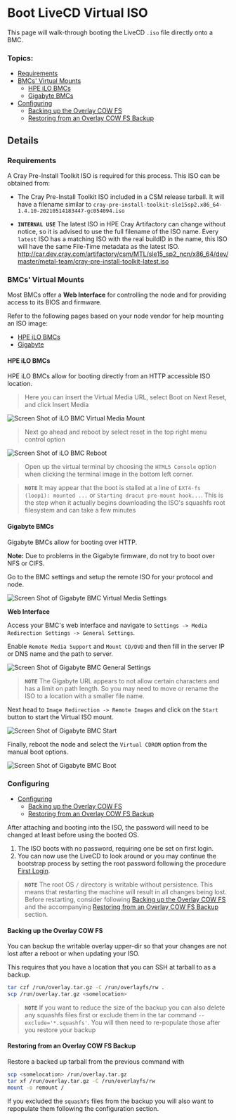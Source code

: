 # Boot LiveCD Virtual ISO 

This page will walk-through booting the LiveCD `.iso` file directly onto a BMC.

### Topics:

* [Requirements](#requirements)
* [BMCs' Virtual Mounts](#bmcs-virtual-mounts)
  * [HPE iLO BMCs](#hpe-ilo-bmcs)
  * [Gigabyte BMCs](#gigabyte-bmcs)
* [Configuring](#configuring)
   * [Backing up the Overlay COW FS](#backing-up-the-overlay-cow-fs)
   * [Restoring from an Overlay COW FS Backup](#restoring-from-an-overlay-cow-fs-backup)

## Details

<a name="requirements"></a>   
### Requirements

A Cray Pre-Install Toolkit ISO is required for this process. This ISO can be obtained from:

- The Cray Pre-Install Toolkit ISO included in a CSM release tarball. It will have a filename similar to
  `cray-pre-install-toolkit-sle15sp2.x86_64-1.4.10-20210514183447-gc054094.iso`

- **`INTERNAL USE`** The latest ISO in HPE Cray Artifactory can change without notice, so it is advised to use the full filename of the ISO name. Every `latest` ISO has a matching ISO with the real buildID in the name, this ISO will have the same File-Time metadata as the latest ISO.
  http://car.dev.cray.com/artifactory/csm/MTL/sle15_sp2_ncn/x86_64/dev/master/metal-team/cray-pre-install-toolkit-latest.iso

<a name="bmcs-virtual-mounts"></a>
### BMCs' Virtual Mounts

Most BMCs offer a **Web Interface** for controlling the node and for providing access to its BIOS and firmware. 

Refer to the following pages based on your node vendor for help mounting an ISO image:

* [HPE iLO BMCs](#hpe-ilo-bmcs)
* [Gigabyte](#gigabyte-bmcs)

<a name="hpe-ilo-bmcs"></a>
#### HPE iLO BMCs

HPE iLO BMCs allow for booting directly from an HTTP accessible ISO location.

> Here you can insert the Virtual Media URL, select Boot on Next Reset, and click Insert Media

![Screen Shot of iLO BMC Virtual Media Mount](../img/bmc-virtual-media-ilo.png)

> Next go ahead and reboot by select reset in the top right menu control option

![Screen Shot of iLO BMC Reboot](../img/bmc-reboot-ilo.png)

> Open up the virtual terminal by choosing the `HTML5 Console` option when clicking the terminal image in the bottom left corner.

> **`NOTE`** It may appear that the boot is stalled at a line of `EXT4-fs (loop1): mounted ...` or `Starting dracut pre-mount hook...`. This is the step when it actually begins downloading the ISO's squashfs root filesystem and can take a few minutes

<a name="gigabyte-bmcs"></a>
#### Gigabyte BMCs

Gigabyte BMCs allow for booting over HTTP.

**Note:** Due to problems in the Gigabyte firmware, do not try to boot over NFS or CIFS. 

Go to the BMC settings and setup the remote ISO for your protocol and node.

![Screen Shot of Gigabyte BMC Virtual Media Settings](../img/bmc-virtual-media-gigabyte-settings.png)

**Web Interface**

Access your BMC's web interface and navigate to `Settings -> Media Redirection Settings -> General Settings`.

Enable `Remote Media Support` and `Mount CD/DVD` and then fill in the server IP or DNS name and the path to server.

![Screen Shot of Gigabyte BMC General Settings](../img/bmc-virtual-media-settings-gigabyte.png)

> **`NOTE`** The Gigabyte URL appears to not allow certain characters and has a limit on path length. So you may need to move or rename the ISO to a location with a smaller file name.

Next head to `Image Redirection -> Remote Images` and click on the `Start` button to start the Virtual ISO mount.

![Screen Shot of Gigabyte BMC Start](../img/bmc-virtual-media-start-gigabyte.png)

Finally, reboot the node and select the `Virtual CDROM` option from the manual boot options.

![Screen Shot of Gigabyte BMC Boot](../img/bmc-virtual-media-boot-gigabyte.png)

<a name="configuring"></a>
### Configuring

* [Configuring](#configuring)
   * [Backing up the Overlay COW FS](#backing-up-the-overlay-cow-fs)
   * [Restoring from an Overlay COW FS Backup](#restoring-from-an-overlay-cow-fs-backup)


After attaching and booting into the ISO, the password will need to be changed at least before using 
the booted OS.

1. The ISO boots with no password, requiring one be set on first login.
2. You can now use the LiveCD to look around or you may continue the bootstrap process by setting the root password
following the procedure [First Login](bootstrap_livecd_remote_iso.md#first-login).


> **`NOTE`** The root OS `/` directory is writable without persistence. This means that restarting the machine will result in all changes being lost. Before restarting, consider following [Backing up the Overlay COW FS](#backing-up-the-overlay-cow-fs) and the accompanying [Restoring from an Overlay COW FS Backup](#restoring-from-an-overlay-cow-fs-backup) section.

<a name="backing-up-the-overlay-cow-fs"></a>
#### Backing up the Overlay COW FS

You can backup the writable overlay upper-dir so that your changes are not lost after a reboot or when updating your ISO.

This requires that you have a location that you can SSH at tarball to as a backup.

```bash
tar czf /run/overlay.tar.gz -C /run/overlayfs/rw .
scp /run/overlay.tar.gz <somelocation>
```
> **`NOTE`** If you want to reduce the size of the backup you can also delete any squashfs files first or exclude them in the tar command `--exclude='*.squashfs'`. You will then need to re-populate those after you restore your backup


<a name="restoring-from-an-overlay-cow-fs-backup"></a>
#### Restoring from an Overlay COW FS Backup

Restore a backed up tarball from the previous command with

```bash
scp <somelocation> /run/overlay.tar.gz
tar xf /run/overlay.tar.gz -C /run/overlayfs/rw
mount -o remount /
```

If you excluded the `squashfs` files from the backup you will also want to repopulate them following the configuration section.
